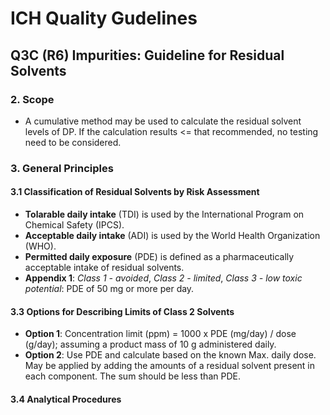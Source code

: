 # ICH Quality Gudelines
## Q3C (R6) Impurities: Guideline for Residual Solvents
### 2. Scope 
* A cumulative method may be used to calculate the residual solvent levels of DP. If the calculation results <= that recommended, no testing need to be considered.
### 3. General Principles
#### 3.1 Classification of Residual Solvents by Risk Assessment
* **Tolarable daily intake** (TDI) is used by the International Program on Chemical Safety (IPCS).
* **Acceptable daily intake** (ADI) is used by the World Health Organization (WHO).
* **Permitted daily exposure** (PDE) is defined as a pharmaceutically acceptable intake of residual solvents.
* **Appendix 1**: _Class 1 - avoided_, _Class 2 - limited_, _Class 3 - low toxic potential_: PDE of 50 mg or more per day.
#### 3.3 Options for Describing Limits of Class 2 Solvents
* **Option 1**: Concentration limit (ppm) = 1000 x PDE (mg/day) / dose (g/day); assuming a product mass of 10 g administered daily.
* **Option 2**: Use PDE and calculate based on the known Max. daily dose. May be applied by adding the amounts of a residual solvent present in each component. The sum should be less than PDE.
#### 3.4 Analytical Procedures


